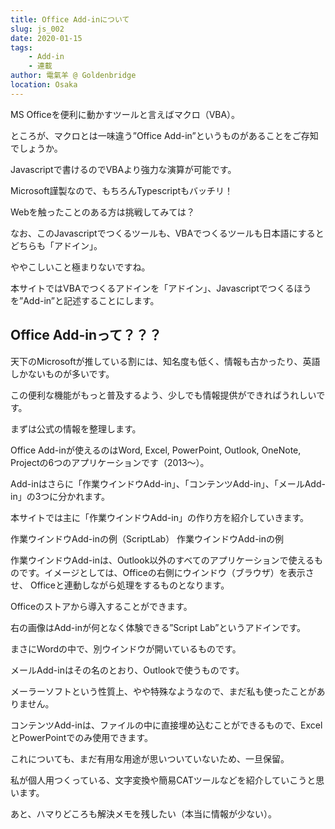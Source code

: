 ```yaml
---
title: Office Add-inについて
slug: js_002
date: 2020-01-15
tags:
    - Add-in
    - 連載
author: 電氣羊 @ Goldenbridge
location: Osaka
---
```


MS Officeを便利に動かすツールと言えばマクロ（VBA）。

ところが、マクロとは一味違う”Office Add-in”というものがあることをご存知でしょうか。

Javascriptで書けるのでVBAより強力な演算が可能です。

Microsoft謹製なので、もちろんTypescriptもバッチリ！

Webを触ったことのある方は挑戦してみては？

なお、このJavascriptでつくるツールも、VBAでつくるツールも日本語にするとどちらも「アドイン」。

ややこしいこと極まりないですね。

本サイトではVBAでつくるアドインを「アドイン」、Javascriptでつくるほうを”Add-in”と記述することにします。

## Office Add-inって？？？ 

天下のMicrosoftが推している割には、知名度も低く、情報も古かったり、英語しかないものが多いです。

この便利な機能がもっと普及するよう、少しでも情報提供ができればうれしいです。

まずは公式の情報を整理します。

Office Add-inが使えるのはWord, Excel, PowerPoint, Outlook, OneNote, Projectの6つのアプリケーションです（2013～）。

Add-inはさらに「作業ウインドウAdd-in」、「コンテンツAdd-in」、「メールAdd-in」の3つに分かれます。

本サイトでは主に「作業ウインドウAdd-in」の作り方を紹介していきます。

作業ウインドウAdd-inの例（ScriptLab）
作業ウインドウAdd-inの例


作業ウインドウAdd-inは、Outlook以外のすべてのアプリケーションで使えるものです。イメージとしては、Officeの右側にウインドウ（ブラウザ）を表示させ、 Officeと連動しながら処理をするものとなります。

Officeのストアから導入することができます。

右の画像はAdd-inが何となく体験できる”Script Lab”というアドインです。

まさにWordの中で、別ウインドウが開いているものです。

 メールAdd-inはその名のとおり、Outlookで使うものです。

メーラーソフトという性質上、やや特殊なようなので、まだ私も使ったことがありません。

 コンテンツAdd-inは、ファイルの中に直接埋め込むことができるもので、ExcelとPowerPointでのみ使用できます。

これについても、まだ有用な用途が思いついていないため、一旦保留。

 

私が個人用つくっている、文字変換や簡易CATツールなどを紹介していこうと思います。

あと、ハマりどころも解決メモを残したい（本当に情報が少ない）。

<link-to></link-to>